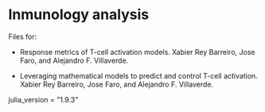 # Inmunology analysis

Files for:

-  Response metrics of T-cell activation models. Xabier Rey Barreiro, Jose Faro, and Alejandro F. Villaverde.

-  Leveraging mathematical models to predict and control T-cell activation. Xabier Rey Barreiro, Jose Faro, and Alejandro F. Villaverde.

julia_version = "1.9.3"
